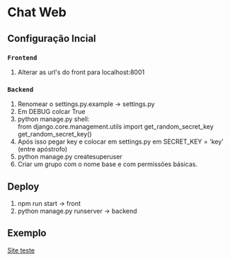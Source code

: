 # Chat Web

## Configuração Incial

### `Frontend`

1. Alterar as url's do front para localhost:8001

### `Backend`

1. Renomear o settings.py.example -> settings.py
2. Em DEBUG colcar True
3. python manage.py shell:<br>
from django.core.management.utils import get_random_secret_key<br>
get_random_secret_key()
4. Após isso pegar key e colocar em settings.py em SECRET_KEY = 'key' (entre apóstrofo)
5. python manage.py createsuperuser
6. Criar um grupo com o nome base e com permissões básicas. 


## Deploy

1. npm run start -> front
2. python manage.py runserver -> backend

## Exemplo

[Site teste](https://webappsandcoffee.000webhostapp.com/)